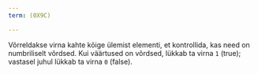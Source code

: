 ```yaml
---
term: (0X9C)

---
```

Võrreldakse virna kahte kõige ülemist elementi, et kontrollida, kas need on numbriliselt võrdsed. Kui väärtused on võrdsed, lükkab ta virna `1` (true); vastasel juhul lükkab ta virna `0` (false).